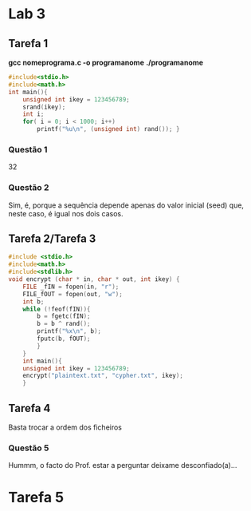 # Lab 3
## Tarefa 1
**gcc nomeprograma.c -o programanome**
**./programanome**

```C
#include<stdio.h> 
#include<math.h> 
int main(){ 
	unsigned int ikey = 123456789; 
	srand(ikey); 
	int i; 
	for( i = 0; i < 1000; i++) 
		printf("%u\n", (unsigned int) rand()); }
```

### Questão 1
32
### Questão 2
Sim, é, porque a sequência depende apenas do valor inicial (seed) que, neste caso, é igual nos dois casos.
## Tarefa 2/Tarefa 3
```c
#include <stdio.h> 
#include<math.h> 
#include<stdlib.h> 
void encrypt (char * in, char * out, int ikey) { 
	FILE _fIN = fopen(in, "r"); 
	FILE_fOUT = fopen(out, "w"); 
	int b; 
	while (!feof(fIN)){ 
		b = fgetc(fIN); 
		b = b ^ rand(); 
		printf("%x\n", b); 
		fputc(b, fOUT); 
		} 
	} 
	int main(){ 
	unsigned int ikey = 123456789;  
	encrypt("plaintext.txt", "cypher.txt", ikey);
	}
```
## Tarefa 4
Basta trocar a ordem dos ficheiros

### Questão 5
Hummm, o facto do Prof. estar a perguntar deixame desconfiado(a)...

# Tarefa 5

